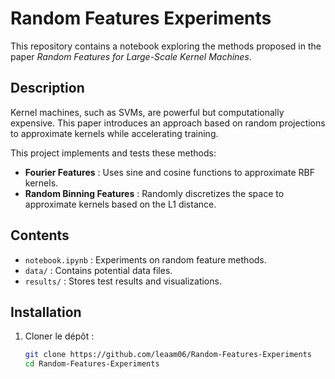 # Random Features Experiments

This repository contains a notebook exploring the methods proposed in the paper *Random Features for Large-Scale Kernel Machines*.

## Description

Kernel machines, such as SVMs, are powerful but computationally expensive. This paper introduces an approach based on random projections to approximate kernels while accelerating training.

This project implements and tests these methods:

- **Fourier Features** : Uses sine and cosine functions to approximate RBF kernels.
- **Random Binning Features** : Randomly discretizes the space to approximate kernels based on the L1 distance.

## Contents

- `notebook.ipynb` : Experiments on random feature methods.
- `data/` : Contains potential data files.
- `results/` : Stores test results and visualizations.

## Installation

1. Cloner le dépôt :
   ```bash
   git clone https://github.com/leaam06/Random-Features-Experiments
   cd Random-Features-Experiments

